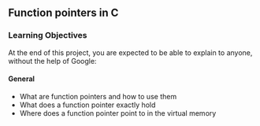 ## Function pointers in C

### Learning Objectives

At the end of this project, you are expected to be able to explain to anyone, without the help of Google:

#### General

- What are function pointers and how to use them
- What does a function pointer exactly hold
- Where does a function pointer point to in the virtual memory
